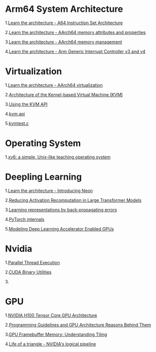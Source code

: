 # Arm64 System Architecture
1.[Learn the architecture - A64 Instruction Set Architecture](https://developer.arm.com/documentation/102374/0101/Overview)

2.[Learn the architecture - AArch64 memory
attributes and properties](https://developer.arm.com/documentation/102376/0200)

3.[Learn the architecture - AArch64 memory management](https://developer.arm.com/documentation/101811/0103)

4.[Learn the architecture - Arm Generic Interrupt Controller v3 and v4](https://developer.arm.com/documentation/198123/0302)

# Virtualization
1.[Learn the architecture - AArch64 virtualization](https://developer.arm.com/documentation/102142/latest/)

2.[Architecture of the Kernel-based Virtual Machine (KVM)](http://www.linux-kongress.org/2010/slides/KVM-Architecture-LK2010.pdf)

3.[Using the KVM API](https://lwn.net/Articles/658511/)

4.[kvm api](https://kernel.org/doc/Documentation/virtual/kvm/api.txt)

5.[kvmtest.c](https://lwn.net/Articles/658512/)

# Operating System
1.[xv6: a simple, Unix-like teaching operating system](https://pdos.csail.mit.edu/6.828/2023/xv6/book-riscv-rev3.pdf)

# Deepling Learning
1.[Learn the architecture - Introducing Neon](https://developer.arm.com/documentation/102474/0100)

2.[Reducing Activation Recomputation in Large Transformer Models](https://arxiv.org/pdf/2205.05198.pdf)

3.[Learning representations by back-propagating errors](https://www.iro.umontreal.ca/~vincentp/ift3395/lectures/backprop_old.pdf)

4.[PyTorch internals](http://web.mit.edu/~ezyang/Public/pytorch-internals.pdf)

5.[Modeling Deep Learning Accelerator Enabled GPUs](https://arxiv.org/pdf/1811.08309.pdf)

# Nvidia
1.[Parallel Thread Execution](https://docs.nvidia.com/cuda/parallel-thread-execution/)

2.[CUDA Binary Utilities](https://docs.nvidia.com/cuda/cuda-binary-utilities/index.html#)

3.[]()

# GPU
1.[NVIDIA H100 Tensor Core GPU Architecture](https://resources.nvidia.com/en-us-tensor-core/gtc22-whitepaper-hopper)

2.[Programming Guidelines and GPU Architecture Reasons Behind Them](https://on-demand.gputechconf.com/gtc/2013/presentations/S3466-Programming-Guidelines-GPU-Architecture.pdf)

3.[GPU Framebuffer Memory: Understanding Tiling](https://developer.samsung.com/galaxy-gamedev/resources/articles/gpu-framebuffer.html)

4.[Life of a triangle - NVIDIA's logical pipeline](https://developer.nvidia.com/content/life-triangle-nvidias-logical-pipeline)
